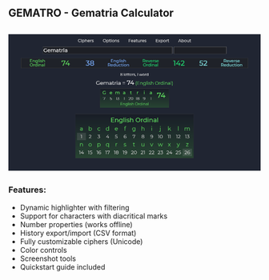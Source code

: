 ## GEMATRO - Gematria Calculator
![GEMATRO - Gematria Calculator](res/preview.png)
---

### Features:
<ul>
<li>Dynamic highlighter with filtering</li>
<li>Support for characters with diacritical marks</li>
<li>Number properties (works offline)</li>
<li>History export/import (CSV format)</li>
<li>Fully customizable ciphers (Unicode)</li>
<li>Color controls</li>
<li>Screenshot tools</li>
<li>Quickstart guide included</li>
</ul>
